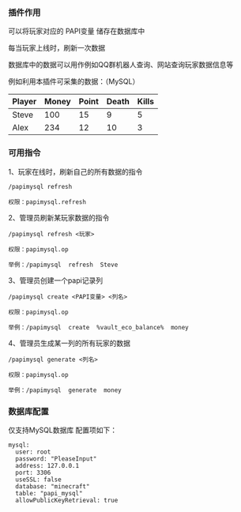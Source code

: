 
### 插件作用

可以将玩家对应的 PAPI变量 储存在数据库中

每当玩家上线时，刷新一次数据

数据库中的数据可以用作例如QQ群机器人查询、网站查询玩家数据信息等

例如利用本插件可采集的数据：（MySQL）

| Player      | Money | Point |Death | Kills |
| -------- | -------- |-------- |-------- |-------- |
| Steve     | 100    | 15 | 9 | 5 |
| Alex  | 234       | 12 | 10 | 3 |


### 可用指令 


1、玩家在线时，刷新自己的所有数据的指令
```
/papimysql refresh

权限：papimysql.refresh
```
2、管理员刷新某玩家数据的指令
```
/papimysql refresh <玩家>

权限：papimysql.op

举例：/papimysql  refresh  Steve
```
3、管理员创建一个papi记录列
```
/papimysql create <PAPI变量> <列名>

权限：papimysql.op

举例：/papimysql  create  %vault_eco_balance%  money
```
4、管理员生成某一列的所有玩家的数据
```
/papimysql generate <列名>

权限：papimysql.op

举例：/papimysql  generate  money

```

### 数据库配置

仅支持MySQL数据库
配置项如下：
```
mysql:
  user: root
  password: "PleaseInput"
  address: 127.0.0.1
  port: 3306
  useSSL: false
  database: "minecraft"
  table: "papi_mysql"
  allowPublicKeyRetrieval: true
```
